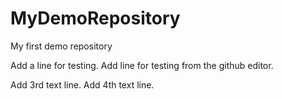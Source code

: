 # MyDemoRepository
My first demo repository

Add a line for testing.
Add line for testing from the github editor.

Add 3rd text line.
Add 4th text line.
